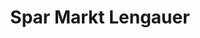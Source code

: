 ---
title: "Spar Markt Lengauer"
url: /goestling-an-der-ybbs/spar-markt-lengauer/
shop: Supermarkt
---